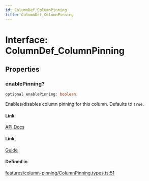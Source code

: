```yaml
---
id: ColumnDef_ColumnPinning
title: ColumnDef_ColumnPinning
---
```


# Interface: ColumnDef\_ColumnPinning

## Properties

### enablePinning?

```ts
optional enablePinning: boolean;
```

Enables/disables column pinning for this column. Defaults to `true`.

#### Link

[API Docs](https://tanstack.com/table/v8/docs/api/features/column-pinning#enablepinning-1)

#### Link

[Guide](https://tanstack.com/table/v8/docs/guide/column-pinning)

#### Defined in

[features/column-pinning/ColumnPinning.types.ts:51](https://github.com/TanStack/table/blob/b1e6b79157b0debc7222660572b06c8b857f4605/packages/table-core/src/features/column-pinning/ColumnPinning.types.ts#L51)
